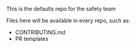 This is the defaults repo for the safety team

Files here will be available in every repo, such as:
* CONTRIBUTING.md
* PR templates
